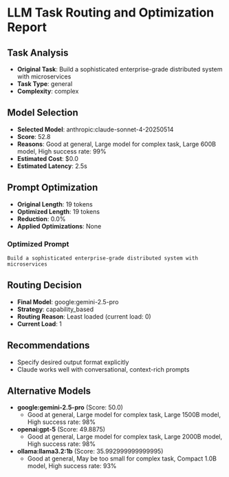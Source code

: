 # LLM Task Routing and Optimization Report

## Task Analysis
- **Original Task**: Build a sophisticated enterprise-grade distributed system with microservices
- **Task Type**: general
- **Complexity**: complex

## Model Selection
- **Selected Model**: anthropic:claude-sonnet-4-20250514
- **Score**: 52.8
- **Reasons**: Good at general, Large model for complex task, Large 600B model, High success rate: 99%
- **Estimated Cost**: $0.0
- **Estimated Latency**: 2.5s

## Prompt Optimization
- **Original Length**: 19 tokens
- **Optimized Length**: 19 tokens
- **Reduction**: 0.0%
- **Applied Optimizations**: None

### Optimized Prompt
```
Build a sophisticated enterprise-grade distributed system with microservices
```

## Routing Decision
- **Final Model**: google:gemini-2.5-pro
- **Strategy**: capability_based
- **Routing Reason**: Least loaded (current load: 0)
- **Current Load**: 1

## Recommendations
- Specify desired output format explicitly
- Claude works well with conversational, context-rich prompts

## Alternative Models
- **google:gemini-2.5-pro** (Score: 50.0)
  - Good at general, Large model for complex task, Large 1500B model, High success rate: 98%
- **openai:gpt-5** (Score: 49.8875)
  - Good at general, Large model for complex task, Large 2000B model, High success rate: 98%
- **ollama:llama3.2:1b** (Score: 35.992999999999995)
  - Good at general, May be too small for complex task, Compact 1.0B model, High success rate: 93%
